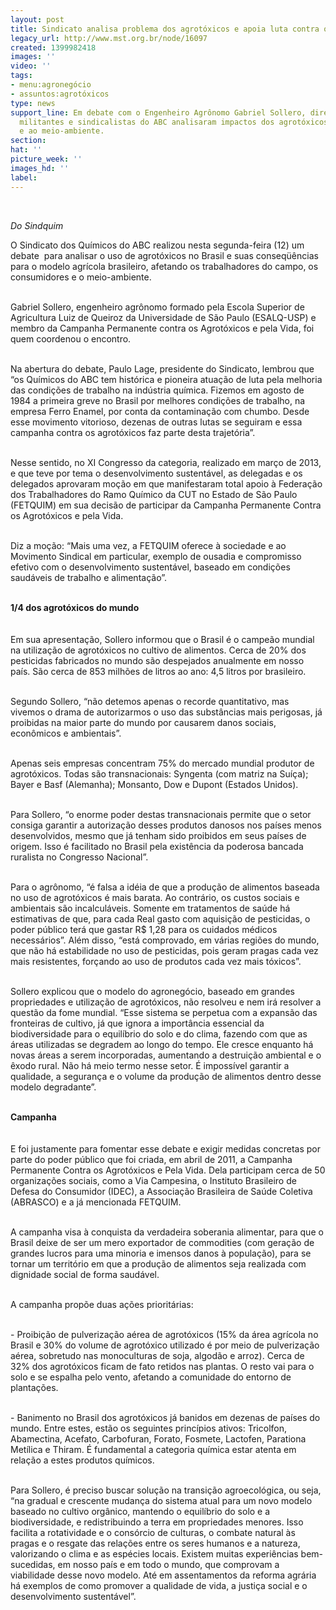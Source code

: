 ```yaml
---
layout: post
title: Sindicato analisa problema dos agrotóxicos e apoia luta contra os venenos agrícolas
legacy_url: http://www.mst.org.br/node/16097
created: 1399982418
images: ''
video: ''
tags:
- menu:agronegócio
- assuntos:agrotóxicos
type: news
support_line: Em debate com o Engenheiro Agrônomo Gabriel Sollero, diretoria do Sindicato,
  militantes e sindicalistas do ABC analisaram impactos dos agrotóxicos aos trabalhadores
  e ao meio-ambiente.
section: 
hat: ''
picture_week: ''
images_hd: ''
label: 
---
```

<p>&nbsp;</p><p><em>Do Sindquim<br></em></p><p>O Sindicato dos Químicos do ABC realizou nesta segunda-feira (12) um debate &nbsp;para analisar o uso de agrotóxicos no Brasil e suas conseqüências para o modelo agrícola brasileiro, afetando os trabalhadores do campo, os consumidores e o meio-ambiente.</p><p><br>Gabriel Sollero, engenheiro agrônomo formado pela Escola Superior de Agricultura Luiz de Queiroz da Universidade de São Paulo (ESALQ-USP) e membro da Campanha Permanente contra os Agrotóxicos e pela Vida, foi quem coordenou o encontro.&nbsp;</p><p><br>Na abertura do debate, Paulo Lage, presidente do Sindicato, lembrou que “os Químicos do ABC tem histórica e pioneira atuação de luta pela melhoria das condições de trabalho na indústria química. Fizemos em agosto de 1984 a primeira greve no Brasil por melhores condições de trabalho, na empresa Ferro Enamel, por conta da contaminação com chumbo. Desde esse movimento vitorioso, dezenas de outras lutas se seguiram e essa campanha contra os agrotóxicos faz parte desta trajetória”.</p><p><br>Nesse sentido, no XI Congresso da categoria, realizado em março de 2013, e que teve por tema o desenvolvimento sustentável, as delegadas e os delegados aprovaram moção em que manifestaram total apoio à Federação dos Trabalhadores do Ramo Químico da CUT no Estado de São Paulo (FETQUIM) em sua decisão de participar da Campanha Permanente Contra os Agrotóxicos e pela Vida.&nbsp;</p><p><br>Diz a moção: “Mais uma vez, a FETQUIM oferece à sociedade e ao Movimento Sindical em particular, exemplo de ousadia e compromisso efetivo com o desenvolvimento sustentável, baseado em condições saudáveis de trabalho e alimentação”.</p><p><br><strong>1/4 dos agrotóxicos do mundo<br></strong><br><br>Em sua apresentação, Sollero informou que o Brasil é o campeão mundial na utilização de agrotóxicos no cultivo de alimentos. Cerca de 20% dos pesticidas fabricados no mundo são despejados anualmente em nosso país. São cerca de 853 milhões de litros ao ano: 4,5 litros por brasileiro.</p><p><br>Segundo Sollero, “não detemos apenas o recorde quantitativo, mas vivemos o drama de autorizarmos o uso das substâncias mais perigosas, já proibidas na maior parte do mundo por causarem danos sociais, econômicos e ambientais”.</p><p><br>Apenas seis empresas concentram 75% do mercado mundial produtor de agrotóxicos. Todas são transnacionais: Syngenta (com matriz na Suíça); Bayer e Basf (Alemanha); Monsanto, Dow e Dupont (Estados Unidos).&nbsp;</p><p><br>Para Sollero, “o enorme poder destas transnacionais permite que o setor consiga garantir a autorização desses produtos danosos nos países menos desenvolvidos, mesmo que já tenham sido proibidos em seus países de origem. Isso é facilitado no Brasil pela existência da poderosa bancada ruralista no Congresso Nacional”.</p><p><br>Para o agrônomo, “é falsa a idéia de que a produção de alimentos baseada no uso de agrotóxicos é mais barata. Ao contrário, os custos sociais e ambientais são incalculáveis. Somente em tratamentos de saúde há estimativas de que, para cada Real gasto com aquisição de pesticidas, o poder público terá que gastar R$ 1,28 para os cuidados médicos necessários”. Além disso, “está comprovado, em várias regiões do mundo, que não há estabilidade no uso de pesticidas, pois geram pragas cada vez mais resistentes, forçando ao uso de produtos cada vez mais tóxicos”.</p><p><br>Sollero explicou que o modelo do agronegócio, baseado em grandes propriedades e utilização de agrotóxicos, não resolveu e nem irá resolver a questão da fome mundial. “Esse sistema se perpetua com a expansão das fronteiras de cultivo, já que ignora a importância essencial da biodiversidade para o equilíbrio do solo e do clima, fazendo com que as áreas utilizadas se degradem ao longo do tempo. Ele cresce enquanto há novas áreas a serem incorporadas, aumentando a destruição ambiental e o êxodo rural. Não há meio termo nesse setor. É impossível garantir a qualidade, a segurança e o volume da produção de alimentos dentro desse modelo degradante”.</p><p><br><strong>Campanha<br></strong><br><br>E foi justamente para fomentar esse debate e exigir medidas concretas por parte do poder público que foi criada, em abril de 2011, a Campanha Permanente Contra os Agrotóxicos e Pela Vida. Dela participam cerca de 50 organizações sociais, como a Via Campesina, o Instituto Brasileiro de Defesa do Consumidor (IDEC), a Associação Brasileira de Saúde Coletiva (ABRASCO) e a já mencionada FETQUIM.</p><p><br>A campanha visa à conquista da verdadeira soberania alimentar, para que o Brasil deixe de ser um mero exportador de commodities (com geração de grandes lucros para uma minoria e imensos danos à população), para se tornar um território em que a produção de alimentos seja realizada com dignidade social de forma saudável.</p><p><br>A campanha propõe duas ações prioritárias:</p><p><br>- Proibição de pulverização aérea de agrotóxicos (15% da área agrícola no Brasil e 30% do volume de agrotóxico utilizado é por meio de pulverização aérea, sobretudo nas monoculturas de soja, algodão e arroz). Cerca de 32% dos agrotóxicos ficam de fato retidos nas plantas. O resto vai para o solo e se espalha pelo vento, afetando a comunidade do entorno de plantações.</p><p><br>- Banimento no Brasil dos agrotóxicos já banidos em dezenas de países do mundo. Entre estes, estão os seguintes princípios ativos: Tricolfon, Abamectina, Acefato, Carbofuran, Forato, Fosmete, Lactofen, Parationa Metílica e Thiram. É fundamental a categoria química estar atenta em relação a estes produtos químicos.</p><p><br>Para Sollero, é preciso buscar solução na transição agroecológica, ou seja, “na gradual e crescente mudança do sistema atual para um novo modelo baseado no cultivo orgânico, mantendo o equilíbrio do solo e a biodiversidade, e redistribuindo a terra em propriedades menores. Isso facilita a rotatividade e o consórcio de culturas, o combate natural às pragas e o resgate das relações entre os seres humanos e a natureza, valorizando o clima e as espécies locais. Existem muitas experiências bem-sucedidas, em nosso país e em todo o mundo, que comprovam a viabilidade desse novo modelo. Até em assentamentos da reforma agrária há exemplos de como promover a qualidade de vida, a justiça social e o desenvolvimento sustentável”.</p><div>&nbsp;</div><p>&nbsp;</p>
